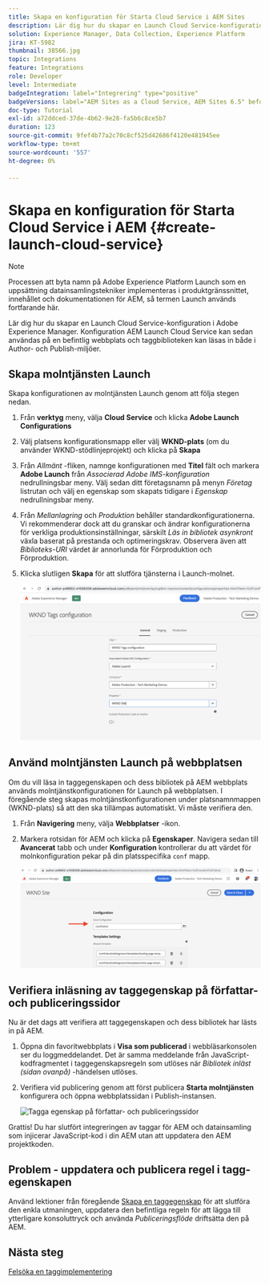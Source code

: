 ```yaml
---
title: Skapa en konfiguration för Starta Cloud Service i AEM Sites
description: Lär dig hur du skapar en Launch Cloud Service-konfiguration i AEM. Konfigurationen av Launch-Cloud Servicen kan sedan tillämpas på en befintlig webbplats och taggbiblioteken kan läsas in både i författarmiljön och i publiceringsmiljön.
solution: Experience Manager, Data Collection, Experience Platform
jira: KT-5982
thumbnail: 38566.jpg
topic: Integrations
feature: Integrations
role: Developer
level: Intermediate
badgeIntegration: label="Integrering" type="positive"
badgeVersions: label="AEM Sites as a Cloud Service, AEM Sites 6.5" before-title="false"
doc-type: Tutorial
exl-id: a72ddced-37de-4b62-9e28-fa5b6c8ce5b7
duration: 123
source-git-commit: 9fef4b77a2c70c8cf525d42686f4120e481945ee
workflow-type: tm+mt
source-wordcount: '557'
ht-degree: 0%

---
```


# Skapa en konfiguration för Starta Cloud Service i AEM {#create-launch-cloud-service}

>[!NOTE]
>
>Processen att byta namn på Adobe Experience Platform Launch som en uppsättning datainsamlingstekniker implementeras i produktgränssnittet, innehållet och dokumentationen för AEM, så termen Launch används fortfarande här.

Lär dig hur du skapar en Launch Cloud Service-konfiguration i Adobe Experience Manager. Konfiguration AEM Launch Cloud Service kan sedan användas på en befintlig webbplats och taggbiblioteken kan läsas in både i Author- och Publish-miljöer.

## Skapa molntjänsten Launch

Skapa konfigurationen av molntjänsten Launch genom att följa stegen nedan.

1. Från **verktyg** meny, välja **Cloud Service** och klicka **Adobe Launch Configurations**

1. Välj platsens konfigurationsmapp eller välj **WKND-plats** (om du använder WKND-stödlinjeprojekt) och klicka på **Skapa**

1. Från _Allmänt_ -fliken, namnge konfigurationen med **Titel** fält och markera **Adobe Launch** från _Associerad Adobe IMS-konfiguration_ nedrullningsbar meny. Välj sedan ditt företagsnamn på menyn _Företag_ listrutan och välj en egenskap som skapats tidigare i _Egenskap_ nedrullningsbar meny.

1. Från _Mellanlagring_ och _Produktion_ behåller standardkonfigurationerna. Vi rekommenderar dock att du granskar och ändrar konfigurationerna för verkliga produktionsinställningar, särskilt _Läs in bibliotek asynkront_ växla baserat på prestanda och optimeringskrav. Observera även att _Biblioteks-URI_ värdet är annorlunda för Förproduktion och Förproduktion.

1. Klicka slutligen **Skapa** för att slutföra tjänsterna i Launch-molnet.

   ![Starta konfiguration av Cloud Service](assets/launch-cloud-services-config.png)

## Använd molntjänsten Launch på webbplatsen

Om du vill läsa in taggegenskapen och dess bibliotek på AEM webbplats används molntjänstkonfigurationen för Launch på webbplatsen. I föregående steg skapas molntjänstkonfigurationen under platsnamnmappen (WKND-plats) så att den ska tillämpas automatiskt. Vi måste verifiera den.

1. Från **Navigering** meny, välja **Webbplatser** -ikon.

1. Markera rotsidan för AEM och klicka på **Egenskaper**. Navigera sedan till **Avancerat** tabb och under **Konfiguration** kontrollerar du att värdet för molnkonfiguration pekar på din platsspecifika `conf` mapp.

   ![Använd konfigurationen för Cloud Service på platsen](assets/apply-cloud-services-config-to-site.png)

## Verifiera inläsning av taggegenskap på författar- och publiceringssidor

Nu är det dags att verifiera att taggegenskapen och dess bibliotek har lästs in på AEM.

1. Öppna din favoritwebbplats i **Visa som publicerad** i webbläsarkonsolen ser du loggmeddelandet. Det är samma meddelande från JavaScript-kodfragmentet i taggegenskapsregeln som utlöses när _Bibliotek inläst (sidan ovanpå)_ -händelsen utlöses.

1. Verifiera vid publicering genom att först publicera **Starta molntjänsten** konfigurera och öppna webbplatssidan i Publish-instansen.

   ![Tagga egenskap på författar- och publiceringssidor](assets/tag-property-on-author-publish-pages.png)

Grattis! Du har slutfört integreringen av taggar för AEM och datainsamling som injicerar JavaScript-kod i din AEM utan att uppdatera den AEM projektkoden.

## Problem - uppdatera och publicera regel i tagg-egenskapen

Använd lektioner från föregående [Skapa en taggegenskap](./create-tag-property.md) för att slutföra den enkla utmaningen, uppdatera den befintliga regeln för att lägga till ytterligare konsoluttryck och använda _Publiceringsflöde_ driftsätta den på AEM.

## Nästa steg

[Felsöka en taggimplementering](debug-tags-implementation.md)
